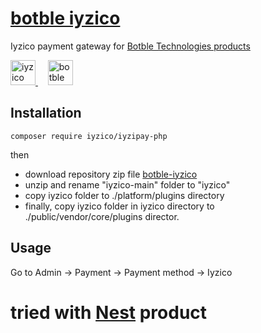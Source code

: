 # [botble iyzico](https://github.com/damalis/botble-iyzico)

Iyzico payment gateway for [Botble Technologies products](https://botble.com/)

<p align="left"> <a href="https://www.iyzico.com/" target="_blank" rel="noreferrer"> <img src="https://avatars.githubusercontent.com/u/3815564?s=200&v=4" alt="iyzico" height="40" width="40"/> </a>&nbsp;&nbsp;&nbsp; <a href="https://botble.com/" target="_blank" rel="noreferrer"> <img src="https://avatars.githubusercontent.com/u/13820353?s=200&v=4" alt="botble technologies" width="40" height="40" width="40"/> </a>


## Installation

```
composer require iyzico/iyzipay-php
```

then

- download repository zip file  [botble-iyzico](https://github.com/damalis/botble-iyzico/archive/refs/heads/main.zip)
- unzip and rename "iyzico-main" folder to "iyzico"
- copy iyzico folder to ./platform/plugins directory
- finally, copy iyzico folder in iyzico directory to ./public/vendor/core/plugins director.

## Usage

Go to Admin -> Payment -> Payment method -> Iyzico

# tried with [Nest](https://docs.botble.com/nest/) product
